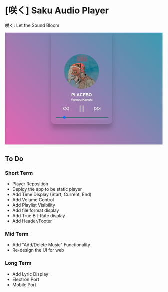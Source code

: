 # [咲く] Saku Audio Player
咲く: Let the Sound Bloom

![咲く](./misc/sample1.jpg)

## To Do
### Short Term
- Player Reposition
- Deploy the app to be static player
- Add Time Display (Start, Current, End)
- Add Volume Control
- Add Playlist Visibility
- Add file format display
- Add True Bit-Rate display
- Add Header/Footer

### Mid Term
- Add "Add/Delete Music" Functionality
- Re-design the UI for web

### Long Term
- Add Lyric Display
- Electron Port
- Mobile Port